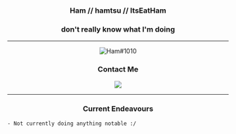 <h3 align="center">Ham // hamtsu // ItsEatHam</h3>
<strong><h3 align="center">don't really know what I'm doing</h3></strong>

<hr>
<p align="center">
  <img src="https://discord.c99.nl/widget/theme-4/456927565689389056.png" alt="Ham#1010" />
</p>


<h3 align="center">Contact Me</h3>

<p align="center">
  <img src="https://img.shields.io/badge/itseatham@gmail.com-%23D14836.svg?&style=for-the-badge&logo=gmail&logoColor=white" href="itseatham@gmail.com">
</p>

<hr>

<h3 align="center">Current Endeavours</h3>

```
- Not currently doing anything notable :/
```

